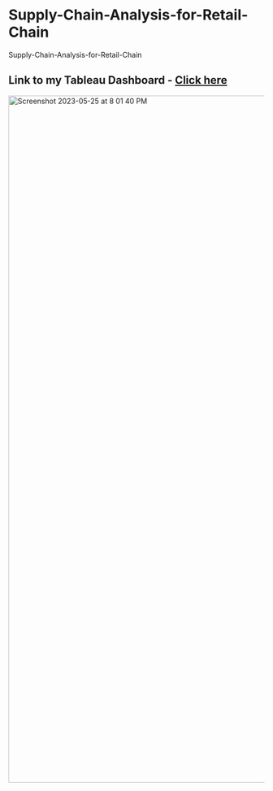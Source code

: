 # Supply-Chain-Analysis-for-Retail-Chain
Supply-Chain-Analysis-for-Retail-Chain

## Link to my Tableau Dashboard - [Click here](https://public.tableau.com/views/RetailInsightsDashboard/Demographic?:language=en-GB&:display_count=n&:origin=viz_share_link)

<img width="1352" alt="Screenshot 2023-05-25 at 8 01 40 PM" src="https://github.com/viradhikaa/Supply-Chain-Analysis-for-Retail-Chain/assets/56044346/b705a79c-67f8-4829-8362-1d8179b0a4aa">
